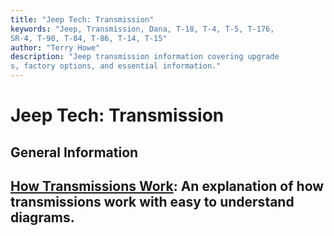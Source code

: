 ```yaml
---
title: "Jeep Tech: Transmission"
keywords: "Jeep, Transmission, Dana, T-18, T-4, T-5, T-176,
SR-4, T-90, T-84, T-86, T-14, T-15"
author: "Terry Howe"
description: "Jeep transmission information covering upgrade
s, factory options, and essential information."
---
```

# Jeep Tech: Transmission

## General Information

[How Transmissions Work](https://www.howstuffworks.com/transmission.md): An explanation of how transmissions work with easy to understand diagrams.   
---
